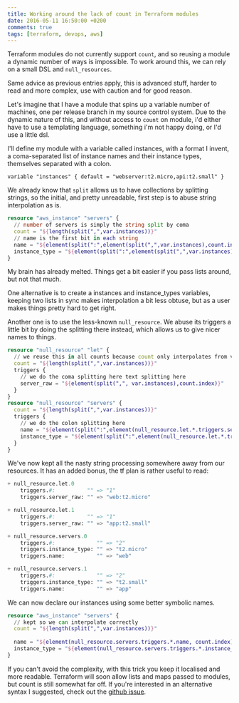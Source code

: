 ```yaml
---
title: Working around the lack of count in Terraform modules
date: 2016-05-11 16:50:00 +0200
comments: true
tags: [terraform, devops, aws]
---
```

Terraform modules  do not currently support `count`, and so reusing a module a dynamic number of ways is impossible. To work around this, we can rely on a small DSL and `null_resources`.

Same advice as previous entries apply, this is advanced stuff, harder to read and more complex, use with caution and for good reason.

Let's imagine that I have a module that spins up a variable number of machines, one per release branch in my source control system. Due to the dynamic nature of this, and without access to `count` on module, i'd either have to use a templating language, something i'm not happy doing, or I'd use a little dsl.

I'll define my module with a variable called instances, with a format I invent, a coma-separated list of instance names and their instance types, themselves separated with a colon.

```
variable "instances" { default = "webserver:t2.micro,api:t2.small" }
```

We already know that `split` allows us to have collections by splitting strings, so the initial, and pretty unreadable, first step is to abuse string interpolation as is.

```tf
resource "aws_instance" "servers" {
  // number of servers is simply the string split by coma
  count = "${length(split(",",var.instances))}"
  // name is the first bit in each string
  name = "${element(split(":",element(split(",",var.instances),count.index)), 1)}"
  instance_type = "${element(split(":",element(split(",",var.instances),count.index)), 1)}"
}
```

My brain has already melted. Things get a bit easier if you pass lists around, but not that much.

One alternative is to create a instances and instance_types variables, keeping two lists in sync makes interpolation a bit less obtuse, but as a user makes things pretty hard to get right.

Another one is to use the less-known `null_resource`. We abuse its triggers a little bit by doing the splitting there instead, which allows us to give nicer names to things.

```tf
resource "null_resource" "let" {
  // we reuse this in all counts because count only interpolates from variables
  count = "${length(split(",",var.instances))}"
  triggers {
    // we do the coma splitting here text splitting here
    server_raw = "${element(split(",", var.instances),count.index)}"
  }
}
resource "null_resource" "servers" {
  count = "${length(split(",",var.instances))}"
  triggers {
    // we do the colon splitting here
    name = "${element(split(":",element(null_resource.let.*.triggers.server_raw, count.index)),0)}"
    instance_type = "${element(split(":",element(null_resource.let.*.triggers.server_raw, count.index)),1)}"
  }
}
```

We've now kept all the nasty string processing somewhere away from our resources. It has an added bonus, the tf plan is rather useful to read:

```tf
+ null_resource.let.0
    triggers.#:          "" => "1"
    triggers.server_raw: "" => "web:t2.micro"

+ null_resource.let.1
    triggers.#:          "" => "1"
    triggers.server_raw: "" => "app:t2.small"

+ null_resource.servers.0
    triggers.#:             "" => "2"
    triggers.instance_type: "" => "t2.micro"
    triggers.name:          "" => "web"

+ null_resource.servers.1
    triggers.#:             "" => "2"
    triggers.instance_type: "" => "t2.small"
    triggers.name:          "" => "app"
```

We can now declare our instances using some better symbolic names.

```tf
resource "aws_instance" "servers" {
  // kept so we can interpolate correctly
  count = "${length(split(",",var.instances))}"
  
  name = "${element(null_resource.servers.triggers.*.name, count.index)}"
  instance_type = "${element(null_resource.servers.triggers.*.instance_type, count.index)}"
}
```

If you can't avoid the complexity, with this trick you keep it localised and more readable. Terraform will soon allow lists and maps passed to modules, but count is still somewhat far off. If you're interested in an alternative syntax I suggested, check out the [github issue][ghlet].

[ghlet]: <https://github.com/hashicorp/terraform/issues/4084>